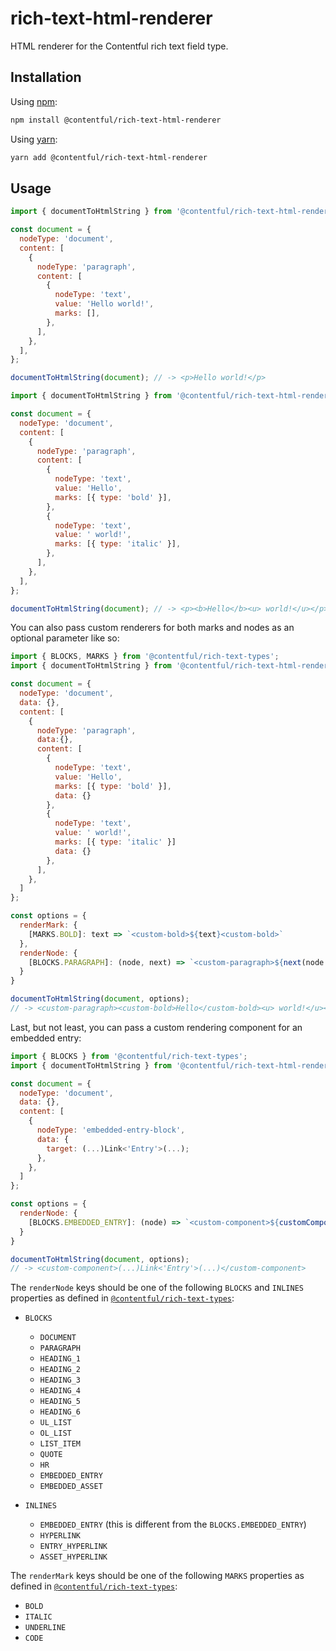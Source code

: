 # rich-text-html-renderer

HTML renderer for the Contentful rich text field type.

## Installation

Using [npm](http://npmjs.org/):

```sh
npm install @contentful/rich-text-html-renderer
```

Using [yarn](https://yarnpkg.com/):

```sh
yarn add @contentful/rich-text-html-renderer
```

## Usage

```javascript
import { documentToHtmlString } from '@contentful/rich-text-html-renderer';

const document = {
  nodeType: 'document',
  content: [
    {
      nodeType: 'paragraph',
      content: [
        {
          nodeType: 'text',
          value: 'Hello world!',
          marks: [],
        },
      ],
    },
  ],
};

documentToHtmlString(document); // -> <p>Hello world!</p>
```

```javascript
import { documentToHtmlString } from '@contentful/rich-text-html-renderer';

const document = {
  nodeType: 'document',
  content: [
    {
      nodeType: 'paragraph',
      content: [
        {
          nodeType: 'text',
          value: 'Hello',
          marks: [{ type: 'bold' }],
        },
        {
          nodeType: 'text',
          value: ' world!',
          marks: [{ type: 'italic' }],
        },
      ],
    },
  ],
};

documentToHtmlString(document); // -> <p><b>Hello</b><u> world!</u></p>
```

You can also pass custom renderers for both marks and nodes as an optional parameter like so:

```javascript
import { BLOCKS, MARKS } from '@contentful/rich-text-types';
import { documentToHtmlString } from '@contentful/rich-text-html-renderer';

const document = {
  nodeType: 'document',
  data: {},
  content: [
    {
      nodeType: 'paragraph',
      data:{},
      content: [
        {
          nodeType: 'text',
          value: 'Hello',
          marks: [{ type: 'bold' }],
          data: {}
        },
        {
          nodeType: 'text',
          value: ' world!',
          marks: [{ type: 'italic' }]
          data: {}
        },
      ],
    },
  ]
};

const options = {
  renderMark: {
    [MARKS.BOLD]: text => `<custom-bold>${text}<custom-bold>`
  },
  renderNode: {
    [BLOCKS.PARAGRAPH]: (node, next) => `<custom-paragraph>${next(node.content)}</custom-paragraph>`
  }
}

documentToHtmlString(document, options);
// -> <custom-paragraph><custom-bold>Hello</custom-bold><u> world!</u></custom-paragraph>
```

Last, but not least, you can pass a custom rendering component for an embedded entry:

```javascript
import { BLOCKS } from '@contentful/rich-text-types';
import { documentToHtmlString } from '@contentful/rich-text-html-renderer';

const document = {
  nodeType: 'document',
  data: {},
  content: [
    {
      nodeType: 'embedded-entry-block',
      data: {
        target: (...)Link<'Entry'>(...);
      },
    },
  ]
};

const options = {
  renderNode: {
    [BLOCKS.EMBEDDED_ENTRY]: (node) => `<custom-component>${customComponentRenderer(node)}</custom-component>`
  }
}

documentToHtmlString(document, options);
// -> <custom-component>(...)Link<'Entry'>(...)</custom-component>
```

The `renderNode` keys should be one of the following `BLOCKS` and `INLINES` properties as defined in [`@contentful/rich-text-types`](https://www.npmjs.com/package/@contentful/rich-text-types):

- `BLOCKS`

  - `DOCUMENT`
  - `PARAGRAPH`
  - `HEADING_1`
  - `HEADING_2`
  - `HEADING_3`
  - `HEADING_4`
  - `HEADING_5`
  - `HEADING_6`
  - `UL_LIST`
  - `OL_LIST`
  - `LIST_ITEM`
  - `QUOTE`
  - `HR`
  - `EMBEDDED_ENTRY`
  - `EMBEDDED_ASSET`

- `INLINES`
  - `EMBEDDED_ENTRY` (this is different from the `BLOCKS.EMBEDDED_ENTRY`)
  - `HYPERLINK`
  - `ENTRY_HYPERLINK`
  - `ASSET_HYPERLINK`

The `renderMark` keys should be one of the following `MARKS` properties as defined in [`@contentful/rich-text-types`](https://www.npmjs.com/package/@contentful/rich-text-types):

- `BOLD`
- `ITALIC`
- `UNDERLINE`
- `CODE`
